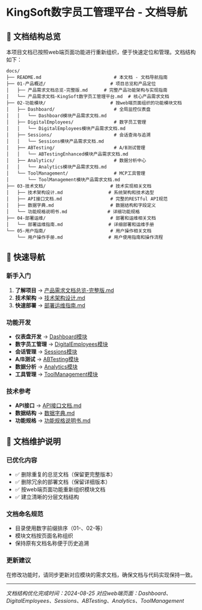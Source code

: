# KingSoft数字员工管理平台 - 文档导航

## 📁 文档结构总览

本项目文档已按照web端页面功能进行重新组织，便于快速定位和管理。文档结构如下：

```
docs/
├── README.md                           # 本文档 - 文档导航指南
├── 01-产品概述/                        # 项目总览和产品定位
│   ├── 产品需求文档总览-完整版.md      # 完整产品功能架构与实现指南
│   └── 产品需求文档-KingSoft数字员工管理平台.md  # 核心产品需求文档
├── 02-功能模块/                        # 按web端页面组织的功能模块文档
│   ├── Dashboard/                      # 全局监控仪表盘
│   │   └── Dashboard模块产品需求文档.md
│   ├── DigitalEmployees/               # 数字员工管理
│   │   └── DigitalEmployees模块产品需求文档.md
│   ├── Sessions/                       # 会话查询与追溯
│   │   └── Sessions模块产品需求文档.md
│   ├── ABTesting/                      # A/B测试管理
│   │   └── ABTestingEnhanced模块产品需求文档.md
│   ├── Analytics/                      # 数据分析中心
│   │   └── Analytics模块产品需求文档.md
│   └── ToolManagement/                 # MCP工具管理
│       └── ToolManagement模块产品需求文档.md
├── 03-技术文档/                        # 技术实现相关文档
│   ├── 技术架构设计.md                 # 系统架构和技术选型
│   ├── API接口文档.md                  # 完整的RESTful API规范
│   ├── 数据字典.md                     # 数据结构和字段定义
│   └── 功能规格说明书.md               # 详细功能规格
├── 04-部署运维/                        # 部署和运维相关文档
│   └── 部署运维指南.md                 # 详细部署和运维手册
└── 05-用户指南/                        # 用户操作相关文档
    └── 用户操作手册.md                 # 用户使用指南和操作流程
```

## 🎯 快速导航

### 新手入门
1. **了解项目** → [产品需求文档总览-完整版.md](./01-产品概述/产品需求文档总览-完整版.md)
2. **技术架构** → [技术架构设计.md](./03-技术文档/技术架构设计.md)
3. **快速部署** → [部署运维指南.md](./04-部署运维/部署运维指南.md)

### 功能开发
- **仪表盘开发** → [Dashboard模块](./02-功能模块/Dashboard/)
- **数字员工管理** → [DigitalEmployees模块](./02-功能模块/DigitalEmployees/)
- **会话管理** → [Sessions模块](./02-功能模块/Sessions/)
- **A/B测试** → [ABTesting模块](./02-功能模块/ABTesting/)
- **数据分析** → [Analytics模块](./02-功能模块/Analytics/)
- **工具管理** → [ToolManagement模块](./02-功能模块/ToolManagement/)

### 技术参考
- **API接口** → [API接口文档.md](./03-技术文档/API接口文档.md)
- **数据结构** → [数据字典.md](./03-技术文档/数据字典.md)
- **功能规格** → [功能规格说明书.md](./03-技术文档/功能规格说明书.md)

## 📝 文档维护说明

### 已优化内容
- ✅ 删除重复的总览文档（保留更完整版本）
- ✅ 删除冗余的部署文档（保留详细版本）
- ✅ 按web端页面功能重新组织模块文档
- ✅ 建立清晰的分层文档结构

### 文档命名规范
- 目录使用数字前缀排序（01-、02-等）
- 模块文档按页面名称组织
- 保持原有文档名称便于历史追溯

### 更新建议
在修改功能时，请同步更新对应模块的需求文档，确保文档与代码实现保持一致。

---

*文档结构优化完成时间：2024-08-25*
*对应web端页面：Dashboard、DigitalEmployees、Sessions、ABTesting、Analytics、ToolManagement*